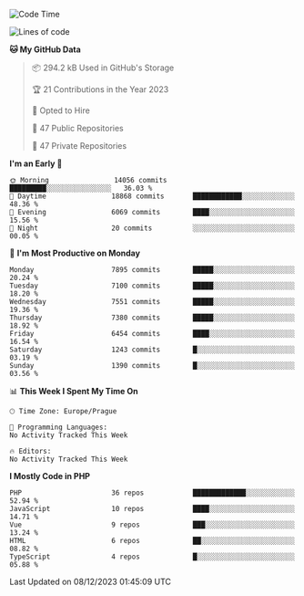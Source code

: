 <!--START_SECTION:waka-->
![Code Time](http://img.shields.io/badge/Code%20Time-1%2C583%20hrs%2058%20mins-blue)

![Lines of code](https://img.shields.io/badge/From%20Hello%20World%20I%27ve%20Written-12.5%20million%20lines%20of%20code-blue)

**🐱 My GitHub Data** 

> 📦 294.2 kB Used in GitHub's Storage 
 > 
> 🏆 21 Contributions in the Year 2023
 > 
> 💼 Opted to Hire
 > 
> 📜 47 Public Repositories 
 > 
> 🔑 47 Private Repositories 
 > 
**I'm an Early 🐤** 

```text
🌞 Morning                14056 commits       █████████░░░░░░░░░░░░░░░░   36.03 % 
🌆 Daytime                18868 commits       ████████████░░░░░░░░░░░░░   48.36 % 
🌃 Evening                6069 commits        ████░░░░░░░░░░░░░░░░░░░░░   15.56 % 
🌙 Night                  20 commits          ░░░░░░░░░░░░░░░░░░░░░░░░░   00.05 % 
```
📅 **I'm Most Productive on Monday** 

```text
Monday                   7895 commits        █████░░░░░░░░░░░░░░░░░░░░   20.24 % 
Tuesday                  7100 commits        █████░░░░░░░░░░░░░░░░░░░░   18.20 % 
Wednesday                7551 commits        █████░░░░░░░░░░░░░░░░░░░░   19.36 % 
Thursday                 7380 commits        █████░░░░░░░░░░░░░░░░░░░░   18.92 % 
Friday                   6454 commits        ████░░░░░░░░░░░░░░░░░░░░░   16.54 % 
Saturday                 1243 commits        █░░░░░░░░░░░░░░░░░░░░░░░░   03.19 % 
Sunday                   1390 commits        █░░░░░░░░░░░░░░░░░░░░░░░░   03.56 % 
```


📊 **This Week I Spent My Time On** 

```text
🕑︎ Time Zone: Europe/Prague

💬 Programming Languages: 
No Activity Tracked This Week

🔥 Editors: 
No Activity Tracked This Week
```

**I Mostly Code in PHP** 

```text
PHP                      36 repos            █████████████░░░░░░░░░░░░   52.94 % 
JavaScript               10 repos            ████░░░░░░░░░░░░░░░░░░░░░   14.71 % 
Vue                      9 repos             ███░░░░░░░░░░░░░░░░░░░░░░   13.24 % 
HTML                     6 repos             ██░░░░░░░░░░░░░░░░░░░░░░░   08.82 % 
TypeScript               4 repos             █░░░░░░░░░░░░░░░░░░░░░░░░   05.88 % 
```




 Last Updated on 08/12/2023 01:45:09 UTC
<!--END_SECTION:waka-->
<!--
**AlexKratky/AlexKratky** is a ✨ _special_ ✨ repository because its `README.md` (this file) appears on your GitHub profile.

Here are some ideas to get you started:

- 🔭 I’m currently working on ...
- 🌱 I’m currently learning ...
- 👯 I’m looking to collaborate on ...
- 🤔 I’m looking for help with ...
- 💬 Ask me about ...
- 📫 How to reach me: ...
- 😄 Pronouns: ...
- ⚡ Fun fact: ...
-->
